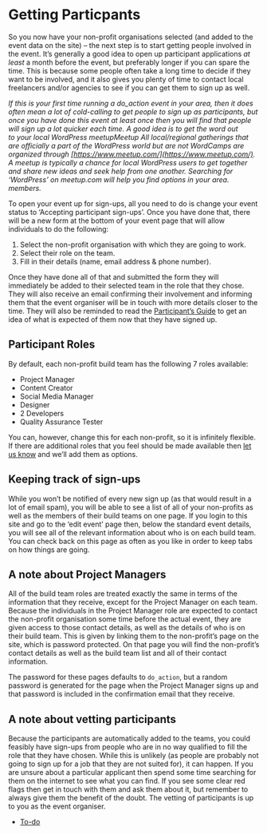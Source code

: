 # Getting Particpants

So you now have your non-profit organisations selected (and added to the event data on the site) – the next step is to start getting people involved in the event. It’s generally a good idea to open up participant applications *at least* a month before the event, but preferably longer if you can spare the time. This is because some people often take a long time to decide if they want to be involved, and it also gives you plenty of time to contact local freelancers and/or agencies to see if you can get them to sign up as well.

*If this is your first time running a do\_action event in your area, then it does often mean a lot of cold-calling to get people to sign up as participants, but once you have done this event at least once then you will find that people will sign up a lot quicker each time. A good idea is to get the word out to your local WordPress meetupMeetup All local/regional gatherings that are officially a part of the WordPress world but are not WordCamps are organized through [https://www.meetup.com/](https://www.meetup.com/). A meetup is typically a chance for local WordPress users to get together and share new ideas and seek help from one another. Searching for ‘WordPress’ on meetup.com will help you find options in your area. members.*

To open your event up for sign-ups, all you need to do is change your event status to ‘Accepting participant sign-ups’. Once you have done that, there will be a new form at the bottom of your event page that will allow individuals to do the following:

1.  Select the non-profit organisation with which they are going to work.
2.  Select their role on the team.
3.  Fill in their details (name, email address & phone number).

Once they have done all of that and submitted the form they will immediately be added to their selected team in the role that they chose. They will also receive an email confirming their involvement and informing them that the event organiser will be in touch with more details closer to the time. They will also be reminded to read the [Participant’s Guide](https://make.wordpress.org/community/handbook/meetup-organizer/event-formats/do_action-charity-hackathon/getting-particpants/participants-guide/) to get an idea of what is expected of them now that they have signed up.

## Participant Roles

By default, each non-profit build team has the following 7 roles available:

*   Project Manager
*   Content Creator
*   Social Media Manager
*   Designer
*   2 Developers
*   Quality Assurance Tester

You can, however, change this for each non-profit, so it is infinitely flexible. If there are additional roles that you feel should be made available then [let us know](mailto:support@wordcamp.org) and we’ll add them as options.

## Keeping track of sign-ups

While you won’t be notified of every new sign up (as that would result in a lot of email spam), you will be able to see a list of all of your non-profits as well as the members of their build teams on one page. If you login to this site and go to the ‘edit event’ page then, below the standard event details, you will see all of the relevant information about who is on each build team. You can check back on this page as often as you like in order to keep tabs on how things are going.

## A note about Project Managers

All of the build team roles are treated exactly the same in terms of the information that they receive, except for the Project Manager on each team. Because the individuals in the Project Manager role are expected to contact the non-profit organisation some time before the actual event, they are given access to those contact details, as well as the details of who is on their build team. This is given by linking them to the non-profit’s page on the site, which is password protected. On that page you will find the non-profit’s contact details as well as the build team list and all of their contact information.

The password for these pages defaults to `do_action`, but a random password is generated for the page when the Project Manager signs up and that password is included in the confirmation email that they receive.

## A note about vetting participants

Because the participants are automatically added to the teams, you could feasibly have sign-ups from people who are in no way qualified to fill the role that they have chosen. While this is unlikely (as people are probably not going to sign up for a job that they are not suited for), it can happen. If you are unsure about a particular applicant then spend some time searching for them on the internet to see what you can find. If you see some clear red flags then get in touch with them and ask them about it, but remember to always give them the benefit of the doubt. The vetting of participants is up to you as the event organiser.

*   [To-do](# "To-do")
